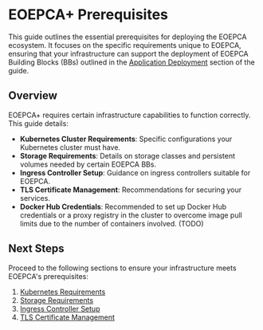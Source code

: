 
# EOEPCA+ Prerequisites

This guide outlines the essential prerequisites for deploying the EOEPCA ecosystem. It focuses on the specific requirements unique to EOEPCA, ensuring that your infrastructure can support the deployment of EOEPCA Building Blocks (BBs) outlined in the [Application Deployment](../building-blocks/overview.md) section of the guide.

## Overview

EOEPCA+ requires certain infrastructure capabilities to function correctly. This guide details:

- **Kubernetes Cluster Requirements**: Specific configurations your Kubernetes cluster must have.
- **Storage Requirements**: Details on storage classes and persistent volumes needed by certain EOEPCA BBs.
- **Ingress Controller Setup**: Guidance on ingress controllers suitable for EOEPCA.
- **TLS Certificate Management**: Recommendations for securing your services.
- **Docker Hub Credentials**: Recommended to set up Docker Hub credentials or a proxy registry in the cluster to overcome image pull limits due to the number of containers involved. (TODO)

## Next Steps

Proceed to the following sections to ensure your infrastructure meets EOEPCA's prerequisites:

1. [Kubernetes Requirements](kubernetes.md)
2. [Storage Requirements](storage.md)
3. [Ingress Controller Setup](ingress-controller.md)
4. [TLS Certificate Management](tls/overview.md)
